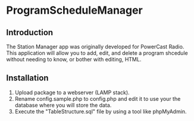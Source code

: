 ProgramScheduleManager
======================

## Introduction

The Station Manager app was originally developed for PowerCast Radio. This application will allow you to add, edit, and delete a program shcedule without needing to know, or bother with editing, HTML.

## Installation

1. Upload package to a webserver (LAMP stack).
2. Rename config.sample.php to config.php and edit it to use your the database where you will store the data.
3. Execute the "TableStructure.sql" file by using a tool like phpMyAdmin.
